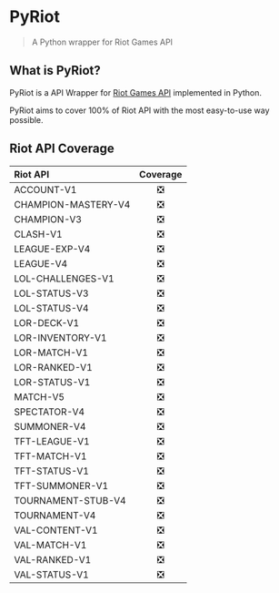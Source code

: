 # PyRiot

> A Python wrapper for Riot Games API

## What is PyRiot?

PyRiot is a API Wrapper for [Riot Games API](https://developer.riotgames.com/apis) implemented in Python.

PyRiot aims to cover 100% of Riot API with the most easy-to-use way possible.

## Riot API Coverage

|Riot API|Coverage|
|:-|:-:|
|ACCOUNT-V1|❎|
|CHAMPION-MASTERY-V4|❎|
|CHAMPION-V3|❎|
|CLASH-V1|❎|
|LEAGUE-EXP-V4|❎|
|LEAGUE-V4|❎|
|LOL-CHALLENGES-V1|❎|
|LOL-STATUS-V3|❎|
|LOL-STATUS-V4|❎|
|LOR-DECK-V1|❎|
|LOR-INVENTORY-V1|❎|
|LOR-MATCH-V1|❎|
|LOR-RANKED-V1|❎|
|LOR-STATUS-V1|❎|
|MATCH-V5|❎|
|SPECTATOR-V4|❎|
|SUMMONER-V4|❎|
|TFT-LEAGUE-V1|❎|
|TFT-MATCH-V1|❎|
|TFT-STATUS-V1|❎|
|TFT-SUMMONER-V1|❎|
|TOURNAMENT-STUB-V4|❎|
|TOURNAMENT-V4|❎|
|VAL-CONTENT-V1|❎|
|VAL-MATCH-V1|❎|
|VAL-RANKED-V1|❎|
|VAL-STATUS-V1|❎|